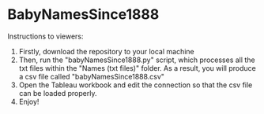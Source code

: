# BabyNamesSince1888

Instructions to viewers:
1. Firstly, download the repository to your local machine
2. Then, run the "babyNamesSince1888.py" script, which processes all the txt files within the "Names (txt files)" folder. As a result, you will produce a csv file called "babyNamesSince1888.csv"
3. Open the Tableau workbook and edit the connection so that the csv file can be loaded properly.
4. Enjoy!
